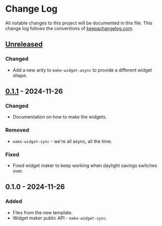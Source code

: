 # Change Log
All notable changes to this project will be documented in this file. This change log follows the conventions of [keepachangelog.com](http://keepachangelog.com/).

## [Unreleased]
### Changed
- Add a new arity to `make-widget-async` to provide a different widget shape.

## [0.1.1] - 2024-11-26
### Changed
- Documentation on how to make the widgets.

### Removed
- `make-widget-sync` - we're all async, all the time.

### Fixed
- Fixed widget maker to keep working when daylight savings switches over.

## 0.1.0 - 2024-11-26
### Added
- Files from the new template.
- Widget maker public API - `make-widget-sync`.

[Unreleased]: https://sourcehost.site/your-name/advent-of-code-2024/compare/0.1.1...HEAD
[0.1.1]: https://sourcehost.site/your-name/advent-of-code-2024/compare/0.1.0...0.1.1
